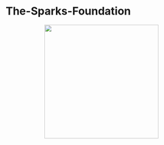 # The-Sparks-Foundation
<p align="center">
  <img width="300" height="300" src="https://internship.thesparksfoundation.info/assests/img/logo.png">
</p>
